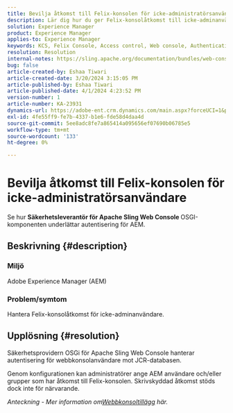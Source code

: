 ```yaml
---
title: Bevilja åtkomst till Felix-konsolen för icke-administratörsanvändare
description: Lär dig hur du ger Felix-konsolåtkomst till icke-adminanvändare med hjälp av säkerhetsleverantören Apache Sling Web Console.
solution: Experience Manager
product: Experience Manager
applies-to: Experience Manager
keywords: KCS, Felix Console, Access control, Web console, Authentication, Configuration, Read-only access, AEM users, OSGi component
resolution: Resolution
internal-notes: https://sling.apache.org/documentation/bundles/web-console-extensions.html
bug: false
article-created-by: Eshaa Tiwari
article-created-date: 3/20/2024 3:15:05 PM
article-published-by: Eshaa Tiwari
article-published-date: 4/1/2024 4:23:52 PM
version-number: 1
article-number: KA-23931
dynamics-url: https://adobe-ent.crm.dynamics.com/main.aspx?forceUCI=1&pagetype=entityrecord&etn=knowledgearticle&id=ed95c99e-cce6-ee11-904c-6045bd03c412
exl-id: 4fe55ff9-fe7b-4337-b1e6-fde58d4daa4d
source-git-commit: 5ee8adc8fe7a865414a095656ef07690b06785e5
workflow-type: tm+mt
source-wordcount: '133'
ht-degree: 0%

---
```


# Bevilja åtkomst till Felix-konsolen för icke-administratörsanvändare


Se hur <b>Säkerhetsleverantör för Apache Sling Web Console </b>OSGI-komponenten underlättar autentisering för AEM.



## Beskrivning {#description}


### Miljö

Adobe Experience Manager (AEM)

### Problem/symtom

Hantera Felix-konsolåtkomst för icke-adminanvändare.


## Upplösning {#resolution}


Säkerhetsprovidern OSGi för Apache Sling Web Console hanterar autentisering för webbkonsolanvändare mot JCR-databasen.

Genom konfigurationen kan administratörer ange AEM användare och/eller grupper som har åtkomst till Felix-konsolen. Skrivskyddad åtkomst stöds dock inte för närvarande.

*Anteckning - Mer information om[Webbkonsoltillägg](https://sling.apache.org/documentation/bundles/web-console-extensions.html) här.*

